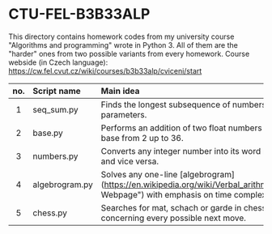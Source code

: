 # CTU-FEL-B3B33ALP
This directory contains homework codes from my university course "Algorithms and programming" wrote in Python 3. All of them are the "harder" ones from two possible variants from every homework.
Course webside (in Czech language): https://cw.fel.cvut.cz/wiki/courses/b3b33alp/cviceni/start

|no.|Script name|Main idea|
|:---:|:---|:---|
|1|seq_sum.py|Finds the longest subsequence of numbers with specified parameters.|
|2|base.py|Performs an addition of two float numbers in specific base from 2 up to 36. |
|3|numbers.py|Converts any integer number into its word representation and vice versa.|
|4|algebrogram.py|Solves any one-line [algebrogram](https://en.wikipedia.org/wiki/Verbal_arithmetic"Wikipedia Webpage") with emphasis on time complexity.|
|5|chess.py|Searches for mat, schach or garde in chess game concerning every possible next move.|
